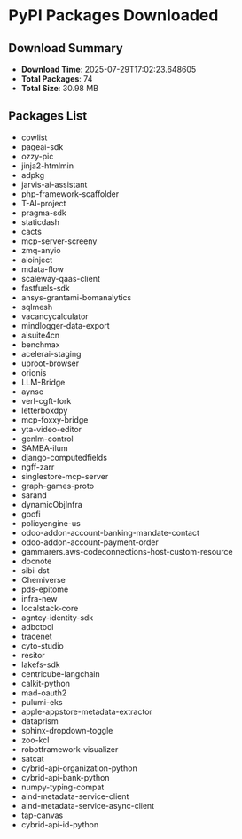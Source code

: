 # PyPI Packages Downloaded

## Download Summary
- **Download Time**: 2025-07-29T17:02:23.648605
- **Total Packages**: 74
- **Total Size**: 30.98 MB

## Packages List
- cowlist
- pageai-sdk
- ozzy-pic
- jinja2-htmlmin
- adpkg
- jarvis-ai-assistant
- php-framework-scaffolder
- T-AI-project
- pragma-sdk
- staticdash
- cacts
- mcp-server-screeny
- zmq-anyio
- aioinject
- mdata-flow
- scaleway-qaas-client
- fastfuels-sdk
- ansys-grantami-bomanalytics
- sqlmesh
- vacancycalculator
- mindlogger-data-export
- aisuite4cn
- benchmax
- acelerai-staging
- uproot-browser
- orionis
- LLM-Bridge
- aynse
- verl-cgft-fork
- letterboxdpy
- mcp-foxxy-bridge
- yta-video-editor
- genlm-control
- SAMBA-ilum
- django-computedfields
- ngff-zarr
- singlestore-mcp-server
- graph-games-proto
- sarand
- dynamicObjInfra
- goofi
- policyengine-us
- odoo-addon-account-banking-mandate-contact
- odoo-addon-account-payment-order
- gammarers.aws-codeconnections-host-custom-resource
- docnote
- sibi-dst
- Chemiverse
- pds-epitome
- infra-new
- localstack-core
- agntcy-identity-sdk
- adbctool
- tracenet
- cyto-studio
- resitor
- lakefs-sdk
- centricube-langchain
- calkit-python
- mad-oauth2
- pulumi-eks
- apple-appstore-metadata-extractor
- dataprism
- sphinx-dropdown-toggle
- zoo-kcl
- robotframework-visualizer
- satcat
- cybrid-api-organization-python
- cybrid-api-bank-python
- numpy-typing-compat
- aind-metadata-service-client
- aind-metadata-service-async-client
- tap-canvas
- cybrid-api-id-python
